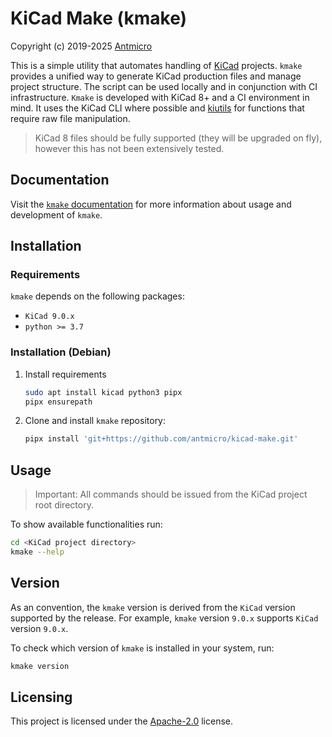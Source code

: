 # KiCad Make (kmake)

Copyright (c) 2019-2025 [Antmicro](https://www.antmicro.com)

This is a simple utility that automates handling of [KiCad](https://www.kicad.org/) projects.
`kmake` provides a unified way to generate KiCad production files and manage project structure.
The script can be used locally and in conjunction with CI infrastructure.
`Kmake` is developed with KiCad 8+ and a CI environment in mind.
It uses the KiCad CLI where possible and [kiutils](https://github.com/antmicro/kiutils) for functions that require raw file manipulation.

> KiCad 8 files should be fully supported (they will be upgraded on fly), however this has not been extensively tested.

## Documentation

Visit the [`kmake` documentation](https://antmicro.github.io/kicad-make/) for more information about usage and development of `kmake`.

## Installation

### Requirements

`kmake` depends on the following packages:

* `KiCad 9.0.x`
* `python >= 3.7`

### Installation (Debian)

1. Install requirements

    ```bash
    sudo apt install kicad python3 pipx
    pipx ensurepath
    ```

2. Clone and install `kmake` repository:

    ```bash
    pipx install 'git+https://github.com/antmicro/kicad-make.git'
    ```

## Usage

> Important: All commands should be issued from the KiCad project root directory.

To show available functionalities run:

```bash
cd <KiCad project directory>
kmake --help
```

## Version

As an convention, the `kmake` version is derived from the `KiCad` version supported by the release.
For example, `kmake` version `9.0.x` supports `KiCad` version `9.0.x`.

To check which version of `kmake` is installed in your system, run:

```bash
kmake version
```

## Licensing

This project is licensed under the [Apache-2.0](LICENSE) license.

